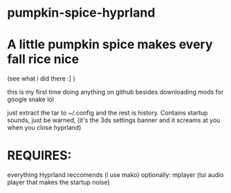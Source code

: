 # pumpkin-spice-hyprland

# A little pumpkin spice makes every fall rice nice
(see what i did there :]  )

this is my first time doing anything on github besides downloading mods for google snake lol

just extract the tar to ~/.config and the rest is history.
Contains startup sounds, just be warned, (it's the 3ds settings banner and it screams at you when you close hyprland)

# REQUIRES:
everything Hyprland reccomends (i use mako)
optionally: mplayer (tui audio player that makes the startup noise)
